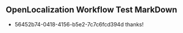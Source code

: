 ## OpenLocalization Workflow Test MarkDown
* 56452b74-0418-4156-b5e2-7c7c6fcd394d thanks!

<!--HONumber=Oct16_HO4-->



